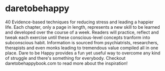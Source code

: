# daretobehappy

40 Evidence-based techniques for reducing stress and leading a happier life.
Each chapter, only a page in length, represents a new skill to be learned and developed over the course of a week.
Readers will practice, reflect and tweak each exercise until these conscious-level concepts tranform into subconscious habit. 
Information is sourced from psychiatrists, researchers, therapists and even monks leading to tremendous value compiled all in one place.
Dare to be Happy provides a fun yet useful way to overcome any kind of struggle and there's something for everybody.
Checkout daretobehappybook.com to read more about the inspiration!
